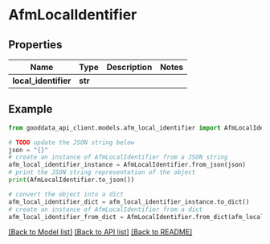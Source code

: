 # AfmLocalIdentifier


## Properties

Name | Type | Description | Notes
------------ | ------------- | ------------- | -------------
**local_identifier** | **str** |  | 

## Example

```python
from gooddata_api_client.models.afm_local_identifier import AfmLocalIdentifier

# TODO update the JSON string below
json = "{}"
# create an instance of AfmLocalIdentifier from a JSON string
afm_local_identifier_instance = AfmLocalIdentifier.from_json(json)
# print the JSON string representation of the object
print(AfmLocalIdentifier.to_json())

# convert the object into a dict
afm_local_identifier_dict = afm_local_identifier_instance.to_dict()
# create an instance of AfmLocalIdentifier from a dict
afm_local_identifier_from_dict = AfmLocalIdentifier.from_dict(afm_local_identifier_dict)
```
[[Back to Model list]](../README.md#documentation-for-models) [[Back to API list]](../README.md#documentation-for-api-endpoints) [[Back to README]](../README.md)


